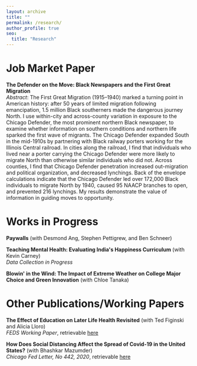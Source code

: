 ```yaml
---
layout: archive
title: ""
permalink: /research/
author_profile: true
seo:
  title: "Research"
---
```


# Job Market Paper
**The Defender on the Move: Black Newspapers and the First Great Migration**  
*Abstract*: The First Great Migration (1915–1940) marked a turning point in American history: after 50 years of limited migration following emancipation, 1.5 million Black southerners made the dangerous journey North. I use within-city and across-county variation in exposure to the Chicago Defender, the most prominent northern Black newspaper, to examine whether information on southern conditions and northern life sparked the first wave of migrants. The Chicago Defender expanded South in the mid-1910s by partnering with Black railway porters working for the Illinois Central railroad. In cities along the railroad, I find that individuals who lived near a porter carrying the Chicago Defender were more likely to migrate North than otherwise similar individuals who did not. Across counties, I find that Chicago Defender penetration increased out-migration and political organization, and decreased lynchings. Back of the envelope calculations indicate that the Chicago Defender led over 172,000 Black individuals to migrate North by 1940, caused 95 NAACP branches to open, and prevented 216 lynchings. My results demonstrate the value of information in guiding moves to opportunity.

# Works in Progress
**Paywalls** (with Desmond Ang, Stephen Pettigrew, and Ben Schneer)

**Teaching Mental Health: Evaluating India's Happiness Curriculum** (with Kevin Carney)  
*Data Collection in Progress*

**Blowin' in the Wind: The Impact of Extreme Weather on College Major Choice and Green Innovation** (with Chloe Tanaka)

# Other Publications/Working Papers
**The Effect of Education on Later Life Health Revisited** (with Ted Figinski and Alicia Lloro)  
*FEDS Working Paper*, retrievable <a href="https://www.federalreserve.gov/econres/feds/revisiting-the-effect-of-education-on-later-life-health.htm">here</a>

**How Does Social Distancing Affect the Spread of Covid-19 in the United States?** (with Bhashkar Mazumder)  
*Chicago Fed Letter, No 442, 2020*, retrievable <a href="https://www.chicagofed.org/publications/chicago-fed-letter/2020/442">here</a>